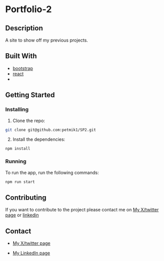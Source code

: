 # Portfolio-2

## Description

A site to show off my previous projects.

## Built With

- [bootstrap](https://getbootstrap.com/)
- [react](https://react.dev/)
-

## Getting Started

### Installing

1. Clone the repo:

```bash
git clone git@github.com:petmik1/SP2.git
```

2. Install the dependencies:

```
npm install
```

### Running

To run the app, run the following commands:

```bash
npm run start
```

## Contributing

If you want to contribute to the project please contact me on [My X/twitter page](https://twitter.com/EmilHatland) or [linkedin](https://www.linkedin.com/in/petter-emil-hatland-mikalsen-4686a9237/)

## Contact

- [My X/twitter page](https://twitter.com/EmilHatland)

- [My LinkedIn page](https://www.linkedin.com/in/petter-emil-hatland-mikalsen-4686a9237/)